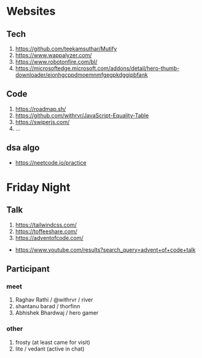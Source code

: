 
# Websites

## Tech

1. https://github.com/teekamsuthar/Mutify
2. https://www.wappalyzer.com/
3. https://www.robotonfire.com/bl/
4. https://microsoftedge.microsoft.com/addons/detail/hero-thumb-downloader/eionhgcppdmoemnmfgegpkdggipbfank

## Code

1. https://roadmap.sh/
2. https://github.com/withrvr/JavaScript-Equality-Table
4. https://swiperjs.com/
6. ...

## dsa algo

- https://neetcode.io/practice


# Friday Night

## Talk

1. https://tailwindcss.com/
2. https://toffeeshare.com/
3. https://adventofcode.com/
  - https://www.youtube.com/results?search_query=advent+of+code+talk


## Participant

### meet
1. Raghav Rathi / @withrvr / river
2. shantanu barad / thorfinn
3. Abhishek Bhardwaj / hero gamer

### other

1. frosty (at least came for visit)
2. lite / vedant (active in chat)

